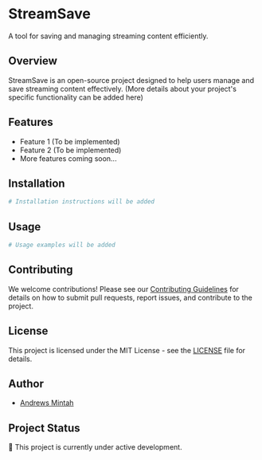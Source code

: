 # StreamSave

A tool for saving and managing streaming content efficiently.

## Overview

StreamSave is an open-source project designed to help users manage and save streaming content effectively. (More details about your project's specific functionality can be added here)

## Features

- Feature 1 (To be implemented)
- Feature 2 (To be implemented)
- More features coming soon...

## Installation

```bash
# Installation instructions will be added
```

## Usage

```bash
# Usage examples will be added
```

## Contributing

We welcome contributions! Please see our [Contributing Guidelines](CONTRIBUTING.md) for details on how to submit pull requests, report issues, and contribute to the project.

## License

This project is licensed under the MIT License - see the [LICENSE](LICENSE.md) file for details.

## Author

- [Andrews Mintah](https://github.com/mintahandrews)

## Project Status

🚧 This project is currently under active development.

